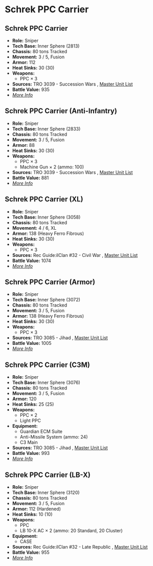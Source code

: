 # Schrek PPC Carrier 

## Schrek PPC Carrier 

- **Role:** Sniper 
- **Tech Base:** Inner Sphere (2813) 
- **Chassis:** 80 tons Tracked 
- **Movement:** 3 / 5, Fusion 
- **Armor:** 112 
- **Heat Sinks:** 30 (30) 
- **Weapons:** 
  - PPC × 3 
- **Sources:** TRO 3039 - Succession Wars , [Master Unit List](http://masterunitlist.info/Unit/Details/2827) 
- **Battle Value:** 935 
- [*More Info*](schrek_ppc_carrier/schrek_ppc_carrier.md) 

## Schrek PPC Carrier (Anti-Infantry) 

- **Role:** Sniper 
- **Tech Base:** Inner Sphere (2833) 
- **Chassis:** 80 tons Tracked 
- **Movement:** 3 / 5, Fusion 
- **Armor:** 88 
- **Heat Sinks:** 30 (30) 
- **Weapons:** 
  - PPC × 3 
  - Machine Gun × 2 (ammo: 100) 
- **Sources:** TRO 3039 - Succession Wars , [Master Unit List](http://masterunitlist.info/Unit/Details/2824) 
- **Battle Value:** 881 
- [*More Info*](schrek_ppc_carrier/schrek_ppc_carrier_anti-infantry.md) 

## Schrek PPC Carrier (XL) 

- **Role:** Sniper 
- **Tech Base:** Inner Sphere (3058) 
- **Chassis:** 80 tons Tracked 
- **Movement:** 4 / 6, XL 
- **Armor:** 138 (Heavy Ferro Fibrous) 
- **Heat Sinks:** 30 (30) 
- **Weapons:** 
  - PPC × 3 
- **Sources:** Rec Guide:ilClan #32 - Civil War , [Master Unit List](http://masterunitlist.info/Unit/Details/9480) 
- **Battle Value:** 1074 
- [*More Info*](schrek_ppc_carrier/schrek_ppc_carrier_xl.md) 

## Schrek PPC Carrier (Armor) 

- **Role:** Sniper 
- **Tech Base:** Inner Sphere (3072) 
- **Chassis:** 80 tons Tracked 
- **Movement:** 3 / 5, Fusion 
- **Armor:** 138 (Heavy Ferro Fibrous) 
- **Heat Sinks:** 30 (30) 
- **Weapons:** 
  - PPC × 3 
- **Sources:** TRO 3085 - Jihad , [Master Unit List](http://masterunitlist.info/Unit/Details/2825) 
- **Battle Value:** 1005 
- [*More Info*](schrek_ppc_carrier/schrek_ppc_carrier_armor.md) 

## Schrek PPC Carrier (C3M) 

- **Role:** Sniper 
- **Tech Base:** Inner Sphere (3076) 
- **Chassis:** 80 tons Tracked 
- **Movement:** 3 / 5, Fusion 
- **Armor:** 120 
- **Heat Sinks:** 25 (25) 
- **Weapons:** 
  - PPC × 2 
  - Light PPC 
- **Equipment:** 
  - Guardian ECM Suite 
  - Anti-Missile System (ammo: 24) 
  - C3 Main 
- **Sources:** TRO 3085 - Jihad , [Master Unit List](http://masterunitlist.info/Unit/Details/2826) 
- **Battle Value:** 993 
- [*More Info*](schrek_ppc_carrier/schrek_ppc_carrier_c3m.md) 

## Schrek PPC Carrier (LB-X) 

- **Role:** Sniper 
- **Tech Base:** Inner Sphere (3120) 
- **Chassis:** 80 tons Tracked 
- **Movement:** 3 / 5, Fusion 
- **Armor:** 112 (Hardened) 
- **Heat Sinks:** 10 (10) 
- **Weapons:** 
  - PPC 
  - LB 10-X AC × 2 (ammo: 20 Standard, 20 Cluster) 
- **Equipment:** 
  - CASE 
- **Sources:** Rec Guide:ilClan #32 - Late Republic , [Master Unit List](http://masterunitlist.info/Unit/Details/9479) 
- **Battle Value:** 955 
- [*More Info*](schrek_ppc_carrier/schrek_ppc_carrier_lb-x.md) 

